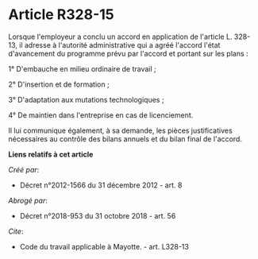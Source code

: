 # Article R328-15

Lorsque l'employeur a conclu un accord en application de l'article L. 328-13, il adresse à l'autorité administrative qui a
agréé l'accord l'état d'avancement du programme prévu par l'accord et portant sur les plans : 

1° D'embauche en milieu ordinaire de travail ; 

2° D'insertion et de formation ; 

3° D'adaptation aux mutations technologiques ; 

4° De maintien dans l'entreprise en cas de licenciement. 

Il lui communique également, à sa demande, les pièces justificatives nécessaires au contrôle des bilans annuels et du bilan
final de l'accord.

**Liens relatifs à cet article**

_Créé par_:

  - Décret n°2012-1566 du 31 décembre 2012 - art. 8

_Abrogé par_:

  - Décret n°2018-953 du 31 octobre 2018 - art. 56

_Cite_:

  - Code du travail applicable à Mayotte. - art. L328-13
